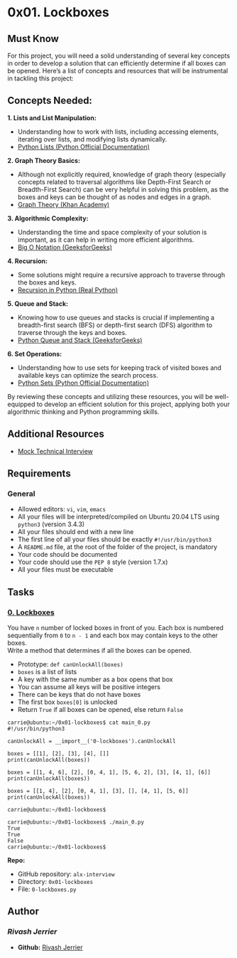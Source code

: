 # 0x01. Lockboxes

## Must Know  

For this project, you will need a solid understanding of several key concepts in order to develop a solution that can efficiently determine if all boxes can be opened. Here’s a list of concepts and resources that will be instrumental in tackling this project:  

## Concepts Needed:

**1. Lists and List Manipulation:**
- Understanding how to work with lists, including accessing elements, iterating over lists, and modifying lists dynamically.
- [Python Lists (Python Official Documentation)](https://docs.python.org/3/tutorial/datastructures.html)  

**2. Graph Theory Basics:**
- Although not explicitly required, knowledge of graph theory (especially concepts related to traversal algorithms like Depth-First Search or Breadth-First Search) can be very helpful in solving this problem, as the boxes and keys can be thought of as nodes and edges in a graph.
- [Graph Theory (Khan Academy)](https://www.khanacademy.org/computing/computer-science/algorithms/graph-representation/a/representing-graphs)

**3. Algorithmic Complexity:**
- Understanding the time and space complexity of your solution is important, as it can help in writing more efficient algorithms.
- [Big O Notation (GeeksforGeeks)](https://www.geeksforgeeks.org/asymptotic-notation-and-analysis-based-on-input-size-of-algorithms/)

**4. Recursion:**
- Some solutions might require a recursive approach to traverse through the boxes and keys.
- [Recursion in Python (Real Python)](https://realpython.com/python-recursion/)

**5. Queue and Stack:**
- Knowing how to use queues and stacks is crucial if implementing a breadth-first search (BFS) or depth-first search (DFS) algorithm to traverse through the keys and boxes.
- [Python Queue and Stack (GeeksforGeeks)](https://www.geeksforgeeks.org/queue-in-python/)  

**6. Set Operations:**
- Understanding how to use sets for keeping track of visited boxes and available keys can optimize the search process.
- [Python Sets (Python Official Documentation)](https://docs.python.org/3/tutorial/datastructures.html#sets)  

By reviewing these concepts and utilizing these resources, you will be well-equipped to develop an efficient solution for this project, applying both your algorithmic thinking and Python programming skills.  

## Additional Resources
- [Mock Technical Interview](https://www.youtube.com/watch?feature=shared&v=V8DGdPkBBxg)  

## Requirements
### General
- Allowed editors: `vi`, `vim`, `emacs`
- All your files will be interpreted/compiled on Ubuntu 20.04 LTS using `python3` (version 3.4.3)
- All your files should end with a new line
- The first line of all your files should be exactly `#!/usr/bin/python3`
- A `README.md` file, at the root of the folder of the project, is mandatory
- Your code should be documented
- Your code should use the `PEP 8` style (version 1.7.x)
- All your files must be executable

## Tasks
### [0. Lockboxes](./0-lockboxes.py)  

You have `n` number of locked boxes in front of you. Each box is numbered sequentially from `0` to `n - 1` and each box may contain keys to the other boxes.  
Write a method that determines if all the boxes can be opened.  
- Prototype: `def canUnlockAll(boxes)`
- `boxes` is a list of lists
- A key with the same number as a box opens that box
- You can assume all keys will be positive integers
 - There can be keys that do not have boxes
- The first box `boxes[0]` is unlocked
- Return `True` if all boxes can be opened, else return `False`
```
carrie@ubuntu:~/0x01-lockboxes$ cat main_0.py
#!/usr/bin/python3

canUnlockAll = __import__('0-lockboxes').canUnlockAll

boxes = [[1], [2], [3], [4], []]
print(canUnlockAll(boxes))

boxes = [[1, 4, 6], [2], [0, 4, 1], [5, 6, 2], [3], [4, 1], [6]]
print(canUnlockAll(boxes))

boxes = [[1, 4], [2], [0, 4, 1], [3], [], [4, 1], [5, 6]]
print(canUnlockAll(boxes))

carrie@ubuntu:~/0x01-lockboxes$
```
```
carrie@ubuntu:~/0x01-lockboxes$ ./main_0.py
True
True
False
carrie@ubuntu:~/0x01-lockboxes$
```
**Repo:**
* GitHub repository: `alx-interview`
* Directory: `0x01-lockboxes`
* File: `0-lockboxes.py`

## Author
### _Rivash Jerrier_

- **Github:** [Rivash Jerrier](https://github.com/Rivashjerrier)
